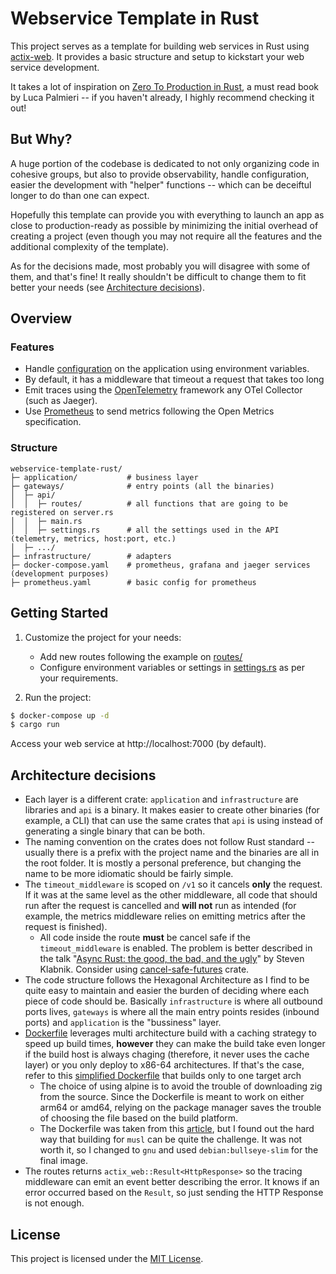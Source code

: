 # Webservice Template in Rust

This project serves as a template for building web services in Rust using [actix-web](https://actix.rs). It provides a basic structure and setup to kickstart your web service development.

It takes a lot of inspiration on [Zero To Production in Rust](https://github.com/LukeMathWalker/zero-to-production), a must read book by Luca Palmieri -- if you haven't already, I highly recommend checking it out!

## But Why?

A huge portion of the codebase is dedicated to not only organizing code in cohesive groups, but also to provide observability, handle configuration, easier the development with "helper" functions -- which can be deceiftul longer to do than one can expect. 

Hopefully this template can provide you with everything to launch an app as close to production-ready as possible by minimizing the initial overhead of creating a project (even though you may not require all the features and the additional complexity of the template).

As for the decisions made, most probably you will disagree with some of them, and that's fine! It really shouldn't be difficult to change them to fit better your needs (see [Architecture decisions](#architecture-decisions)).

## Overview

### Features

- Handle [configuration](https://github.com/mehcode/config-rs) on the application using environment variables.
- By default, it has a middleware that timeout a request that takes too long
- Emit traces using the [OpenTelemetry](https://github.com/open-telemetry/opentelemetry-rust) framework any OTel Collector (such as Jaeger).
- Use [Prometheus](https://github.com/prometheus/client_rust) to send metrics following the Open Metrics specification.

### Structure

```
webservice-template-rust/
├─ application/           # business layer
├─ gateways/              # entry points (all the binaries)
│  ├─ api/
│  │  ├─ routes/          # all functions that are going to be registered on server.rs
│  │  ├─ main.rs
│  │  ├─ settings.rs      # all the settings used in the API (telemetry, metrics, host:port, etc.)
│  ├─ .../
├─ infrastructure/        # adapters
├─ docker-compose.yaml    # prometheus, grafana and jaeger services (development purposes)
├─ prometheus.yaml        # basic config for prometheus
```

## Getting Started

1. Customize the project for your needs:
    - Add new routes following the example on [routes/](gateways/api/src/routes/reply.rs)
    - Configure environment variables or settings in [settings.rs](gateways/api/src/settings.rs) as per your requirements.

2. Run the project:

```bash
$ docker-compose up -d
$ cargo run
```

Access your web service at http://localhost:7000 (by default).

## Architecture decisions

- Each layer is a different crate: `application` and `infrastructure` are libraries and `api` is a binary. It makes easier to create other binaries (for example, a CLI) that can use the same crates that `api` is using instead of generating a single binary that can be both.
- The naming convention on the crates does not follow Rust standard -- usually there is a prefix with the project name and the binaries are all in the root folder. It is mostly a personal preference, but changing the name to be more idiomatic should be fairly simple.
- The `timeout_middleware` is scoped on `/v1` so it cancels **only** the request. If it was at the same level as the other middleware, all code that should run after the request is cancelled and **will not** run as intended (for example, the metrics middleware relies on emitting metrics after the request is finished).
  - All code inside the route **must** be cancel safe if the `timeout_middleware` is enabled. The problem is better described in the talk "[Async Rust: the good, the bad, and the ugly](https://youtu.be/1zOd52_tUWg?si=tQ6ndEi0XuepuE76&t=1962)" by Steven Klabnik. Consider using [cancel-safe-futures](https://docs.rs/cancel-safe-futures/latest/cancel_safe_futures/) crate.
- The code structure follows the Hexagonal Architecture as I find to be quite easy to maintain and easier the burden of deciding where each piece of code should be. Basically `infrastructure` is where all outbound ports lives, `gateways` is where all the main entry points resides (inbound ports) and `application` is the "bussiness" layer.
- [Dockerfile](Dockerfile) leverages multi architecture build with a caching strategy to speed up build times, **however** they can make the build take even longer if the build host is always chaging (therefore, it never uses the cache layer) or you only deploy to x86-64 architectures. If that's the case, refer to this [simplified Dockerfile](https://github.com/gmurayama/webservice-template-rust/blob/7180e56dcec21e324991ce1cde83192b7cb32ef1/Dockerfile) that builds only to one target arch
  - The choice of using alpine is to avoid the trouble of downloading zig from the source. Since the Dockerfile is meant to work on either arm64 or amd64, relying on the package manager saves the trouble of choosing the file based on the build platform.
  - The Dockerfile was taken from this [article](https://medium.com/@vladkens/fast-multi-arch-docker-build-for-rust-projects-a7db42f3adde), but I found out the hard way that building for `musl` can be quite the challenge. It was not worth it, so I changed to `gnu` and used `debian:bullseye-slim` for the final image.
- The routes returns `actix_web::Result<HttpResponse>` so the tracing middleware can emit an event better describing the error. It knows if an error occurred based on the `Result`, so just sending the HTTP Response is not enough.

## License

This project is licensed under the [MIT License](LICENSE).
